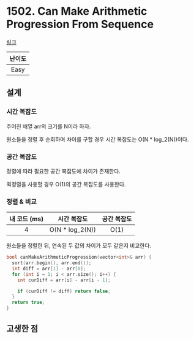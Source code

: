 # 1502. Can Make Arithmetic Progression From Sequence

[링크](https://leetcode.com/problems/can-make-arithmetic-progression-from-sequence/description/)

| 난이도 |
| :----: |
|  Easy  |

## 설계

### 시간 복잡도

주어진 배열 arr의 크기를 N이라 하자.

원소들을 정렬 후 순회하며 차이를 구할 경우 시간 복잡도는 O(N \* log_2(N))이다.

### 공간 복잡도

정렬에 따라 필요한 공간 복잡도에 차이가 존재한다.

퀵정렬을 사용할 경우 O(1)의 공간 복잡도를 사용한다.

### 정렬 & 비교

| 내 코드 (ms) |   시간 복잡도    | 공간 복잡도 |
| :----------: | :--------------: | :---------: |
|      4       | O(N \* log_2(N)) |    O(1)     |

원소들을 정렬한 뒤, 연속된 두 값의 차이가 모두 같은지 비교한다.

```cpp
bool canMakeArithmeticProgression(vector<int>& arr) {
  sort(arr.begin(), arr.end());
  int diff = arr[1] - arr[0];
  for (int i = 1; i < arr.size(); i++) {
    int curDiff = arr[i] - arr[i - 1];

    if (curDiff != diff) return false;
  }
  return true;
}
```

## 고생한 점
